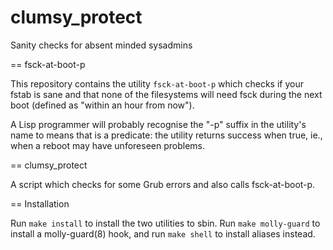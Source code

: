 # clumsy_protect
Sanity checks for absent minded sysadmins

== fsck-at-boot-p

This repository contains the utility `fsck-at-boot-p` which checks if
your fstab is sane and that none of the filesystems will need fsck
during the next boot (defined as "within an hour from now").

A Lisp programmer will probably recognise the "-p" suffix in the
utility's name to means that is a predicate: the utility returns
success when true, ie., when a reboot may have unforeseen problems.

== clumsy_protect

A script which checks for some Grub errors and also calls
fsck-at-boot-p.

== Installation

Run `make install` to install the two utilities to sbin.  Run `make
molly-guard` to install a molly-guard(8) hook, and run `make shell` to
install aliases instead.

